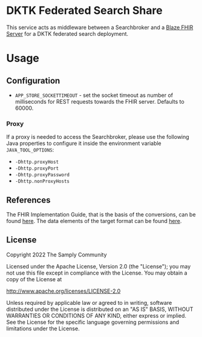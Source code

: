 # DKTK Federated Search Share

This service acts as middleware between a Searchbroker and a [Blaze FHIR Server][3] for a DKTK
federated search deployment.

# Usage

## Configuration

* `APP_STORE_SOCKETTIMEOUT` - set the socket timeout as number of milliseconds for REST requests
  towards the FHIR server. Defaults to 60000.

### Proxy

If a proxy is needed to access the Searchbroker, please use the following Java properties to
configure it inside the environment variable `JAVA_TOOL_OPTIONS`:

* `-Dhttp.proxyHost`
* `-Dhttp.proxyPort`
* `-Dhttp.proxyPassword`
* `-Dhttp.nonProxyHosts`

## References

The FHIR Implementation Guide, that is the basis of the conversions, can be found [here][1]. The
data elements of the target format can be found [here][2].

## License

Copyright 2022 The Samply Community

Licensed under the Apache License, Version 2.0 (the "License"); you may not use this file except in
compliance with the License. You may obtain a copy of the License at

http://www.apache.org/licenses/LICENSE-2.0

Unless required by applicable law or agreed to in writing, software distributed under the License is
distributed on an "AS IS" BASIS, WITHOUT WARRANTIES OR CONDITIONS OF ANY KIND, either express or
implied. See the License for the specific language governing permissions and limitations under the
License.

[1]: <https://simplifier.net/oncology/>

[2]: <https://mdr.ccp-it.dktk.dkfz.de/view.xhtml?namespace=dktk>

[3]: <https://github.com/samply/blaze>
